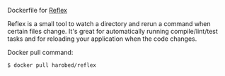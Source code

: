 Dockerfile for [Reflex](https://github.com/cespare/reflex)

Reflex is a small tool to watch a directory and rerun a command when certain files change.
It's great for automatically running compile/lint/test tasks and for reloading your
application when the code changes.

Docker pull command:

```
$ docker pull harobed/reflex
```
